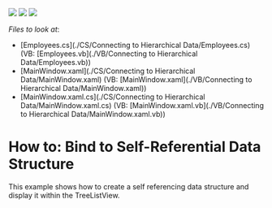 <!-- default badges list -->
![](https://img.shields.io/endpoint?url=https://codecentral.devexpress.com/api/v1/VersionRange/128648599/11.1.4%2B)
[![](https://img.shields.io/badge/Open_in_DevExpress_Support_Center-FF7200?style=flat-square&logo=DevExpress&logoColor=white)](https://supportcenter.devexpress.com/ticket/details/E3127)
[![](https://img.shields.io/badge/📖_How_to_use_DevExpress_Examples-e9f6fc?style=flat-square)](https://docs.devexpress.com/GeneralInformation/403183)
<!-- default badges end -->
<!-- default file list -->
*Files to look at*:

* [Employees.cs](./CS/Connecting to Hierarchical Data/Employees.cs) (VB: [Employees.vb](./VB/Connecting to Hierarchical Data/Employees.vb))
* [MainWindow.xaml](./CS/Connecting to Hierarchical Data/MainWindow.xaml) (VB: [MainWindow.xaml](./VB/Connecting to Hierarchical Data/MainWindow.xaml))
* [MainWindow.xaml.cs](./CS/Connecting to Hierarchical Data/MainWindow.xaml.cs) (VB: [MainWindow.xaml.vb](./VB/Connecting to Hierarchical Data/MainWindow.xaml.vb))
<!-- default file list end -->
# How to: Bind to Self-Referential Data Structure


<p>This example shows how to create a self referencing data structure and display it within the TreeListView.</p>

<br/>


